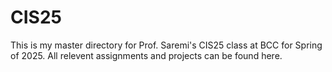 # CIS25
This is my master directory for Prof. Saremi's CIS25 class at BCC for Spring of 2025. All relevent assignments and projects can be found here.

